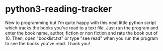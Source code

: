 # python3-reading-tracker
New to programming but I'm quite happy with this neat little python script which tracks the books you've read to a text file. Just run the program and enter the book name, author, fiction or non fiction and rate the book out of 10. Then, open "booklist.txt" or type "see read" when you run the program to see the books you've read. Thank you!


